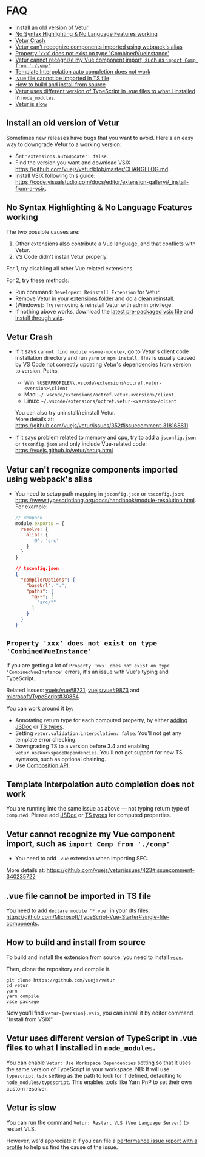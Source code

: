 # FAQ

- [Install an old version of Vetur](#install-an-old-version-of-vetur)
- [No Syntax Highlighting & No Language Features working](#no-syntax-highlighting--no-language-features-working)
- [Vetur Crash](#vetur-crash)
- [Vetur can't recognize components imported using webpack's alias](#vetur-cant-recognize-components-imported-using-webpacks-alias)
- [Property 'xxx' does not exist on type 'CombinedVueInstance'](#property-xxx-does-not-exist-on-type-combinedvueinstance)
- [Vetur cannot recognize my Vue component import, such as `import Comp from './comp'`](#vetur-cannot-recognize-my-vue-component-import-such-as-import-comp-from-comp)
- [Template Interpolation auto completion does not work](#template-interpolation-auto-completion-does-not-work)
- [.vue file cannot be imported in TS file](#vue-file-cannot-be-imported-in-ts-file)
- [How to build and install from source](#how-to-build-and-install-from-source)
- [Vetur uses different version of TypeScript in .vue files to what I installed in `node_modules`.](#vetur-uses-different-version-of-typescript-in-vue-files-to-what-i-installed-in-node_modules)
- [Vetur is slow](#vetur-is-slow)

## Install an old version of Vetur

Sometimes new releases have bugs that you want to avoid. Here's an easy way to downgrade Vetur to a working version:

- Set `"extensions.autoUpdate": false`.
- Find the version you want and download VSIX https://github.com/vuejs/vetur/blob/master/CHANGELOG.md.
- Install VSIX following this guide: https://code.visualstudio.com/docs/editor/extension-gallery#_install-from-a-vsix.

## No Syntax Highlighting & No Language Features working

The two possible causes are:

1. Other extensions also contribute a Vue language, and that conflicts with Vetur.
2. VS Code didn't install Vetur properly.

For 1, try disabling all other Vue related extensions.

For 2, try these methods:

- Run command: `Developer: Reinstall Extension` for Vetur.
- Remove Vetur in your [extensions folder](https://code.visualstudio.com/docs/editor/extension-gallery#_common-questions) and do a clean reinstall.
- (Windows): Try removing & reinstall Vetur with admin privilege.
- If nothing above works, download the [latest pre-packaged vsix file](https://github.com/vuejs/vetur/releases) and [install through vsix](https://code.visualstudio.com/docs/editor/extension-gallery#_install-from-a-vsix).

## Vetur Crash

- If it says `cannot find module <some-module>`, go to Vetur's client code installation directory and run `yarn` or `npm install`.
  This is usually caused by VS Code not correctly updating Vetur's dependencies from version to version.
  Paths:
  - Win: `%USERPROFILE%\.vscode\extensions\octref.vetur-<version>\client`
  - Mac: `~/.vscode/extensions/octref.vetur-<version>/client`
  - Linux: `~/.vscode/extensions/octref.vetur-<version>/client`

  You can also try uninstall/reinstall Vetur.  
  More details at: https://github.com/vuejs/vetur/issues/352#issuecomment-318168811

- If it says problem related to memory and cpu, try to add a `jsconfig.json` or `tsconfig.json` and only include Vue-related code: https://vuejs.github.io/vetur/setup.html

## Vetur can't recognize components imported using webpack's alias

- You need to setup path mapping in `jsconfig.json` or `tsconfig.json`: https://www.typescriptlang.org/docs/handbook/module-resolution.html. For example:

  ```js
  // Webpack
  module.exports = {
    resolve: {
      alias: {
        '@': 'src'
      }
    }
  }
  ```

  ```json
  // tsconfig.json
  {
    "compilerOptions": {
      "baseUrl": ".",
      "paths": {
        "@/*": [
          "src/*"
        ]
      }
    }
  }
  ```

## `Property 'xxx' does not exist on type 'CombinedVueInstance'`

If you are getting a lot of `Property 'xxx' does not exist on type 'CombinedVueInstance'` errors, it's an issue with Vue's typing and TypeScript.

Related issues: [vuejs/vue#8721](https://github.com/vuejs/vue/issues/8721), [vuejs/vue#9873](https://github.com/vuejs/vue/issues/9873) and [microsoft/TypeScript#30854](https://github.com/microsoft/TypeScript/issues/30854).

You can work around it by:

- Annotating return type for each computed property, by either [adding JSDoc](https://github.com/vuejs/vetur/issues/1707#issuecomment-686851677) or [TS types](https://vuejs.org/v2/guide/typescript.html#Annotating-Return-Types).
- Setting `vetur.validation.interpolation: false`. You'll not get any template error checking.
- Downgrading TS to a version before 3.4 and enabling `vetur.useWorkspaceDependencies`. You'll not get support for new TS syntaxes, such as optional chaining.
- Use [Composition API](https://composition-api.vuejs.org).

## Template Interpolation auto completion does not work

You are running into the same issue as above — not typing return type of `computed`. Please add [JSDoc](https://github.com/vuejs/vetur/issues/1707#issuecomment-686851677) or [TS types](https://vuejs.org/v2/guide/typescript.html#Annotating-Return-Types) for computed properties.

## Vetur cannot recognize my Vue component import, such as `import Comp from './comp'`

- You need to add `.vue` extension when importing SFC.

More details at: https://github.com/vuejs/vetur/issues/423#issuecomment-340235722

## .vue file cannot be imported in TS file

You need to add `declare module '*.vue'` in your dts files: https://github.com/Microsoft/TypeScript-Vue-Starter#single-file-components.

## How to build and install from source

To build and install the extension from source, you need to install [`vsce`](https://code.visualstudio.com/docs/extensions/publish-extension).

Then, clone the repository and compile it.

```
git clone https://github.com/vuejs/vetur
cd vetur
yarn
yarn compile
vsce package
```
  
Now you'll find `vetur-{version}.vsix`, you can install it by editor command "Install from VSIX".

## Vetur uses different version of TypeScript in .vue files to what I installed in `node_modules`.

You can enable `Vetur: Use Workspace Dependencies` setting so that it uses the same version of TypeScript in your workspace.
NB: It will use `typescript.tsdk` setting as the path to look for if defined, defaulting to `node_modules/typescript`. This enables tools like Yarn PnP to set their own custom resolver.

## Vetur is slow

You can run the command `Vetur: Restart VLS (Vue Language Server)` to restart VLS.

However, we'd appreciate it if you can file a [performance issue report with a profile](https://github.com/vuejs/vetur/blob/master/.github/PERF_ISSUE.md) to help us find the cause of the issue.